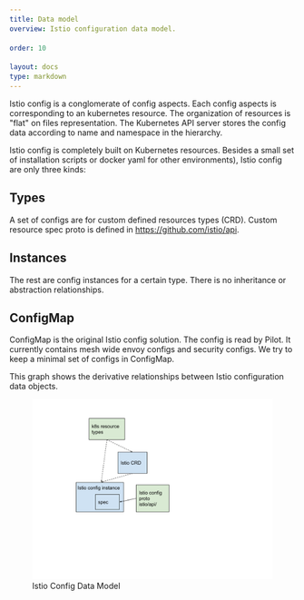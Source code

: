 ```yaml
---
title: Data model
overview: Istio configuration data model.

order: 10

layout: docs
type: markdown
---
```


Istio config is a conglomerate of config aspects. Each config aspects is
corresponding to an kubernetes resource. The organization of resources is "flat"
on files representation. The Kubernetes API server stores the config data
according to name and namespace in the hierarchy.

Istio config is completely built on Kubernetes resources. Besides a small set of
installation scripts or docker yaml for other environments), Istio config are
only three kinds:

## Types
A set of configs are for custom defined resources types (CRD). Custom resource spec proto is defined in https://github.com/istio/api.

## Instances
The rest are config instances for a certain type. There is no inheritance or abstraction relationships.

## ConfigMap
ConfigMap is the original Istio config solution. The config is read by Pilot. It
currently contains mesh wide envoy configs and security configs. We try to keep
a minimal set of configs in ConfigMap.

This graph shows the derivative relationships between Istio configuration data
objects.
<figure><img src="./img/type.svg" alt="The overall data model of Istio config objects." title="Istio Config Data Model" />
<figcaption>Istio Config Data Model</figcaption></figure>
